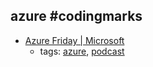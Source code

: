 azure #codingmarks 
---
* [Azure Friday | Microsoft](http://friday.azure.com/)
    * tags: [azure](../tags/azure.md), [podcast](../tags/podcast.md)
